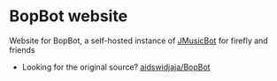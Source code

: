 # BopBot website

Website for BopBot, a self-hosted instance of [JMusicBot](https://github.com/jagrosh/MusicBot) for firefly and friends

- Looking for the original source? [aidswidjaja/BopBot](https://github.com/aidswidjaja/BopBot)
